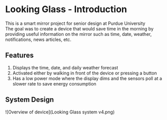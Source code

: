 # Looking Glass - Introduction
This is a smart mirror project for senior design at Purdue University\
The goal was to create a device that would save time in the morning by providing useful information on the mirror such as time, date, weather, notifications, news articles, etc.

## Features
1. Displays the time, date, and daily weather forecast
2. Activated either by walking in front of the device or pressing a button
3. Has a low power mode where the display dims and the sensors poll at a slower rate to save energy consumption

## System Design
![Overview of device](Looking Glass system v4.png)